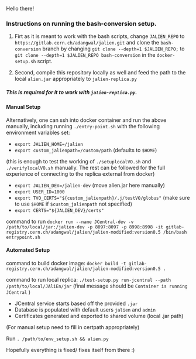 Hello there!

### Instructions on running the bash-conversion setup.

1. Firt as it is meant to work with the bash scripts, change `JALIEN_REPO` to `https://gitlab.cern.ch/adangwal/jalien.git`
and clone the `bash-conversion` branch by changing `git clone --depth=1 $JALIEN_REPO;` to `git clone --depth=1 $JALIEN_REPO bash-conversion` in the `docker-setup.sh` script.

2. Second, compile this repository locally as well and feed the path to the local `alien.jar` appropriately to `jalien-replica.py`

##### This is required for it to work with `jalien-replica.py`.

#### Manual Setup

Alternatively, one can ssh into docker container and run the above manually, including running `./entry-point.sh` with the following environment variables set: 
- `export JALIEN_HOME=/jalien`
- `export custom_jalienpath=/custom/path` (defaults to `$HOME`)

(this is enough to test the working of `./setuplocalVO.sh` and `./verifylocalVO.sh` manually. The rest can be followed for the full experience of connecting to the replica external from docker)

- `export JALIEN_DEV=/jalien-dev` (move alien.jar here manually)
- `export USER_ID=1000`
- `export TVO_CERTS="${custom_jalienpath}/.j/testVO/globus"` (make sure to use `$HOME` if `$custom_jalienpath` not specified)
- `export CERTS="${JALIEN_DEV}/certs"`

command to run 
`docker run --name JCentral-dev -v /path/to/local/jar:/jalien-dev -p 8097:8097 -p 8998:8998 -it gitlab-registry.cern.ch/adangwal/jalien/jalien-modified:version0.5 /bin/bash entrypoint.sh`

#### Automated Setup

command to build docker image:
`docker build -t gitlab-registry.cern.ch/adangwal/jalien/jalien-modified:version0.5 .`

command to run local replica:
`./test-setup.py run-jcentral --path /path/to/local/JAliEn/jar` (final message should be `Container is running JCentral` )


- JCentral service starts based off the provided `.jar`
- Database is populated with default users `jalien` and `admin`
- Certificates generated and exported to shared volume (local .jar path)

(For manual setup need to fill in certpath appropriately)

Run `. /path/to/env_setup.sh && alien.py`

Hopefully everything is fixed/ fixes itself from there :)